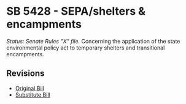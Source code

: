 # SB 5428 - SEPA/shelters & encampments
*Status: Senate Rules "X" file.*
Concerning the application of the state environmental policy act to temporary shelters and transitional encampments.

## Revisions
* [Original Bill](1/)
* [Substitute Bill](S/)